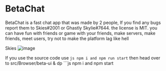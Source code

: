 # BetaChat
BetaChat is a fast chat app that was made by 2 people, If you find any bugs report them to Skies#2001 or Ghastly Skylie#7644. the license is MIT. you can have fun with friends or game with your friends, make servers, make friends, meet users, try not to make the platform lag like hell

Skies
![image](https://user-images.githubusercontent.com/69837533/198858023-8e07918e-8818-4a4c-896b-bd161ceac3b3.png)

If you use the source code use ```js npm i and npm run start``` then head over to  src/Browser/beta-ui & dp ```js npm i and npm start

